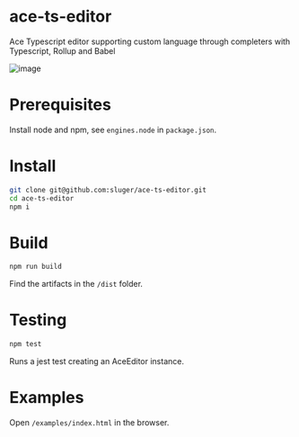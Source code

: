 # ace-ts-editor

Ace Typescript editor supporting custom language through completers with Typescript, Rollup and Babel

![image](https://user-images.githubusercontent.com/5220584/169692104-e0ce3201-8aa5-476d-9ce7-089eac3ce625.png)

# Prerequisites

Install node and npm, see `engines.node` in `package.json`.

# Install

```bash
git clone git@github.com:sluger/ace-ts-editor.git
cd ace-ts-editor
npm i
```

# Build

```bash
npm run build
```

Find the artifacts in the `/dist` folder.

# Testing

```bash
npm test
```

Runs a jest test creating an AceEditor instance.

# Examples

Open `/examples/index.html` in the browser.
